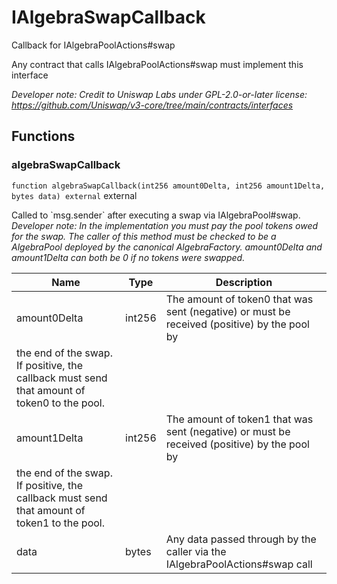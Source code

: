 

# IAlgebraSwapCallback


Callback for IAlgebraPoolActions#swap

Any contract that calls IAlgebraPoolActions#swap must implement this interface

*Developer note: Credit to Uniswap Labs under GPL-2.0-or-later license:
https://github.com/Uniswap/v3-core/tree/main/contracts/interfaces*




## Functions
### algebraSwapCallback


`function algebraSwapCallback(int256 amount0Delta, int256 amount1Delta, bytes data) external`  external

Called to &#x60;msg.sender&#x60; after executing a swap via IAlgebraPool#swap.
*Developer note: In the implementation you must pay the pool tokens owed for the swap.
The caller of this method must be checked to be a AlgebraPool deployed by the canonical AlgebraFactory.
amount0Delta and amount1Delta can both be 0 if no tokens were swapped.*



| Name | Type | Description |
| ---- | ---- | ----------- |
| amount0Delta | int256 | The amount of token0 that was sent (negative) or must be received (positive) by the pool by the end of the swap. If positive, the callback must send that amount of token0 to the pool. |
| amount1Delta | int256 | The amount of token1 that was sent (negative) or must be received (positive) by the pool by the end of the swap. If positive, the callback must send that amount of token1 to the pool. |
| data | bytes | Any data passed through by the caller via the IAlgebraPoolActions#swap call |





